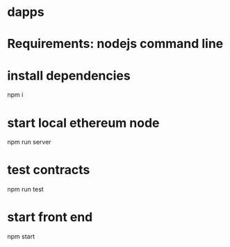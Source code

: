 # dapps

# Requirements: nodejs command line

# install dependencies
npm i

# start local ethereum node
npm run server

# test contracts
npm run test

# start front end
npm start